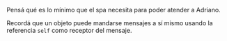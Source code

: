 Pensá qué es lo mínimo que el spa necesita para poder atender a Adriano.

Recordá que un objeto puede mandarse mensajes a sí mismo usando la referencia `self` como receptor del mensaje.